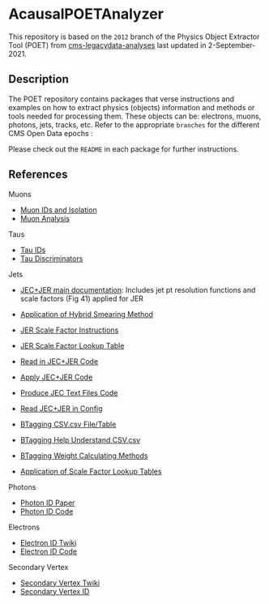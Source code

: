 # AcausalPOETAnalyzer
 This repository is based on the `2012` branch of the  Physics Object Extractor Tool (POET) from [cms-legacydata-analyses](https://github.com/cms-legacydata-analyses/PhysObjectExtractorTool) last updated in 2-September-2021. 

 ## Description

The POET repository contains packages that verse instructions and examples on how to extract physics (objects) information and methods or tools needed for processing them.  These objects can be: electrons, muons, photons, jets, tracks, etc.  Refer to the appropriate `branches` for the different CMS Open Data epochs :

Please check out the `README` in each package for further instructions.

## References

Muons

* [Muon IDs and Isolation](https://twiki.cern.ch/twiki/bin/view/CMSPublic/SWGuideMuonId)
* [Muon Analysis](https://twiki.cern.ch/twiki/bin/view/CMSPublic/WorkBookMuonAnalysis)

Taus

* [Tau IDs](https://twiki.cern.ch/twiki/bin/view/CMSPublic/WorkBookPFTauTagging#Legacy_Tau_ID_Run_I)
* [Tau Discriminators](https://twiki.cern.ch/twiki/bin/view/CMSPublic/NutShellRecipeFor5312AndNewer)

Jets

* [JEC+JER main documentation](https://arxiv.org/abs/1607.03663.pdf): Includes jet pt resolution functions and scale factors (Fig 41) applied for JER
* [Application of Hybrid Smearing Method](https://github.com/cms-legacydata-analyses/PhysObjectExtractorTool/blob/master/PhysObjectExtractor/src/JetAnalyzer.cc#L243-L270)
* [JER Scale Factor Instructions](https://twiki.cern.ch/twiki/bin/view/CMSPublic/SWGuideJetResolution)
* [JER Scale Factor Lookup Table](https://github.com/adrager/cmssw/blob/JetResolution53/CondFormats/JetMETObjects/data/JetResolutionInputAK5PF.txt)
* [Read in JEC+JER Code](https://github.com/cms-legacydata-analyses/PhysObjectExtractorTool/blob/master/PhysObjectExtractor/src/JetAnalyzer.cc#L119-L143)
* [Apply JEC+JER Code](https://github.com/cms-legacydata-analyses/PhysObjectExtractorTool/blob/master/PhysObjectExtractor/src/JetAnalyzer.cc#L226-L270)
* [Produce JEC Text Files Code](https://github.com/cms-legacydata-analyses/PhysObjectExtractorTool/blob/master/PhysObjectExtractor/JEC/jec_cfg.py)
* [Read JEC+JER in Config](https://github.com/cms-legacydata-analyses/PhysObjectExtractorTool/blob/master/PhysObjectExtractor/python/poet_cfg.py#L125-L141)

* [BTagging CSV.csv File/Table](https://twiki.cern.ch/twiki/bin/view/CMSPublic/BtagRecommendation2011OpenData#Methods_to_Apply)
* [BTagging Help Understand CSV.csv](https://twiki.cern.ch/twiki/bin/view/CMSPublic/BTagCalibration) 
* [BTagging Weight Calculating Methods](https://twiki.cern.ch/twiki/bin/view/CMSPublic/BtagRecommendation2011OpenData#Methods_to_Apply_b_Tagging_Effic)
* [Application of Scale Factor Lookup Tables](https://github.com/cms-legacydata-analyses/PhysObjectExtractorTool/blob/master/PhysObjectExtractor/src/JetAnalyzer.cc#L335-L357)

Photons
* [Photon ID Paper](https://cms-physics.web.cern.ch/cms-physics/public/EGM-10-006-pas.pdf)
* [Photon ID Code](https://github.com/cms-legacydata-analyses/PhysObjectExtractorTool/blob/master/PhysObjectExtractor/src/PhotonAnalyzer.cc#L166-L242)

Electrons
* [Electron ID Twiki](https://twiki.cern.ch/twiki/bin/view/CMSPublic/EgammaPublicData)
* [Electron ID Code](https://github.com/cms-legacydata-analyses/PhysObjectExtractorTool/blob/master/PhysObjectExtractor/src/ElectronAnalyzer.cc#L168-L212)

Secondary Vertex
* [Secondary Vertex Twiki](https://twiki.cern.ch/twiki/bin/view/CMSPublic/SWGuideKalmanVertexFitter)
* [Secondary Vertex ID](https://github.com/cms-legacydata-analyses/LongLivedNeutralParticlesAnalysis/blob/5dfe9a789c95bcd6ec2ce80a3f0f997b800ec33c/ElectronAnalyzer/src/ElectronAnalyzer.cc#L368-L470)